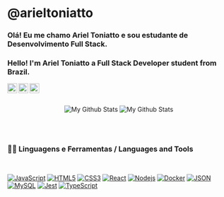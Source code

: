 # @arieltoniatto


### Olá! Eu me chamo Ariel Toniatto e sou estudante de Desenvolvimento Full Stack.
### Hello! I'm Ariel Toniatto a Full Stack Developer student from Brazil.

<p align="center">
<a href="https://www.linkedin.com/in/ariel-toniatto/">
  <img align="left" alt="Ariel Toniatto" width="22px" src="https://cdn.jsdelivr.net/npm/simple-icons@v3/icons/linkedin.svg" />
</a>
<a href="https://www.instagram.com/arieltoniatto/">
  <img align="left" alt="Ariel's Instagram" width="22px" src="https://cdn.jsdelivr.net/npm/simple-icons@v3/icons/instagram.svg" />
</a>
<a>
 <a href="mailto:ariel.toniatto@gmail.com?subject=you're%20awsome">
  <img align="left" alt="Ariel's email" width="22px" src="https://cdn.jsdelivr.net/npm/simple-icons@v3/icons/gmail.svg" />
</a>
</p>

<br />
<br />

<p align="center">
<img align="center" src="https://github-readme-stats.vercel.app/api/top-langs/?username=arieltoniatto&layout=compact&theme=radical" alt="My Github Stats">
<img align="center" src="https://github-readme-stats.vercel.app/api?username=arieltoniatto&&show_icons=true&theme=radical&count_private=true&include_all_commits=true" alt="My Github Stats">
</p>



<br />
<br />

### 👨‍💻 Linguagens e Ferramentas / Languages and Tools

<br />

[![JavaScript](https://img.shields.io/badge/-JavaScript-black?style=flat&logo=javascript&link=https://github.com/arieltoniatto)](https://github.com/arieltoniatto) 
[![HTML5](https://img.shields.io/badge/-HTML5-E34F26?style=flat&logo=html5&logoColor=white&link=https://github.com/arieltoniatto)](https://github.com/arieltoniatto)
[![CSS3](https://img.shields.io/badge/-CSS3-1572B6?style=flat&logo=css3&link=https://github.com/arieltoniatto)](https://github.com/arieltoniatto) 
[![React](https://img.shields.io/badge/-React-black?style=flat&logo=react&link=https://github.com/arieltoniatto)](https://github.com/arieltoniatto) 
[![Nodejs](https://img.shields.io/badge/-Nodejs-green?style=flat&logo=Node.js&link=https://github.com/arieltoniatto)](https://github.com/arieltoniatto) 
[![Docker](https://img.shields.io/badge/-Docker-black?style=flat&logo=docker&link=https://github.com/arieltoniatto)](https://github.com/arieltoniatto) 
[![JSON](https://img.shields.io/badge/-json-02569B?style=flat&logo=json&link=https://github.com/arieltoniatto)](https://github.com/arieltoniatto) 
[![MySQL](https://img.shields.io/badge/-MySQL-black?style=flat&logo=mysql&link=https://github.com/arieltoniatto)](https://github.com/arieltoniatto) 
[![Jest](https://img.shields.io/badge/-Jest-orange?style=flat&logo=jest&link=https://github.com/arieltoniatto)](https://github.com/arieltoniatto) 
[![TypeScript](https://img.shields.io/badge/-TypeScript-white?style=flat&logo=typescript&link=https://github.com/arieltoniatto)](https://github.com/arieltoniatto) 
